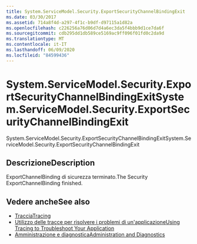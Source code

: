 ```yaml
---
title: System.ServiceModel.Security.ExportSecurityChannelBindingExit
ms.date: 03/30/2017
ms.assetid: 714a8f4d-a297-4f1c-b9df-d97115a1d82a
ms.openlocfilehash: c226256a76d06d7d4a6ec3da5f4bbb9d1ce7da6f
ms.sourcegitcommit: cdb295dd1db589ce5169ac9ff096f01fd0c2da9d
ms.translationtype: MT
ms.contentlocale: it-IT
ms.lasthandoff: 06/09/2020
ms.locfileid: "84599436"
---
```

# <a name="systemservicemodelsecurityexportsecuritychannelbindingexit"></a><span data-ttu-id="9c1ab-102">System.ServiceModel.Security.ExportSecurityChannelBindingExit</span><span class="sxs-lookup"><span data-stu-id="9c1ab-102">System.ServiceModel.Security.ExportSecurityChannelBindingExit</span></span>
<span data-ttu-id="9c1ab-103">System.ServiceModel.Security.ExportSecurityChannelBindingExit</span><span class="sxs-lookup"><span data-stu-id="9c1ab-103">System.ServiceModel.Security.ExportSecurityChannelBindingExit</span></span>  
  
## <a name="description"></a><span data-ttu-id="9c1ab-104">Descrizione</span><span class="sxs-lookup"><span data-stu-id="9c1ab-104">Description</span></span>  
 <span data-ttu-id="9c1ab-105">ExportChannelBinding di sicurezza terminato.</span><span class="sxs-lookup"><span data-stu-id="9c1ab-105">The Security ExportChannelBinding finished.</span></span>  
  
## <a name="see-also"></a><span data-ttu-id="9c1ab-106">Vedere anche</span><span class="sxs-lookup"><span data-stu-id="9c1ab-106">See also</span></span>

- [<span data-ttu-id="9c1ab-107">Traccia</span><span class="sxs-lookup"><span data-stu-id="9c1ab-107">Tracing</span></span>](index.md)
- [<span data-ttu-id="9c1ab-108">Utilizzo delle tracce per risolvere i problemi di un'applicazione</span><span class="sxs-lookup"><span data-stu-id="9c1ab-108">Using Tracing to Troubleshoot Your Application</span></span>](using-tracing-to-troubleshoot-your-application.md)
- [<span data-ttu-id="9c1ab-109">Amministrazione e diagnostica</span><span class="sxs-lookup"><span data-stu-id="9c1ab-109">Administration and Diagnostics</span></span>](../index.md)
